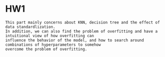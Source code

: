 # HW1
    This part mainly concerns about KNN, decision tree and the effect of data standardlization.
    In addition, we can also find the problem of overfitting and have a intuitional view of how overfitting can
    influence the behavior of the model, and how to search around combinations of hyperparameters to somehow 
    overcome the problem of overfitting.
